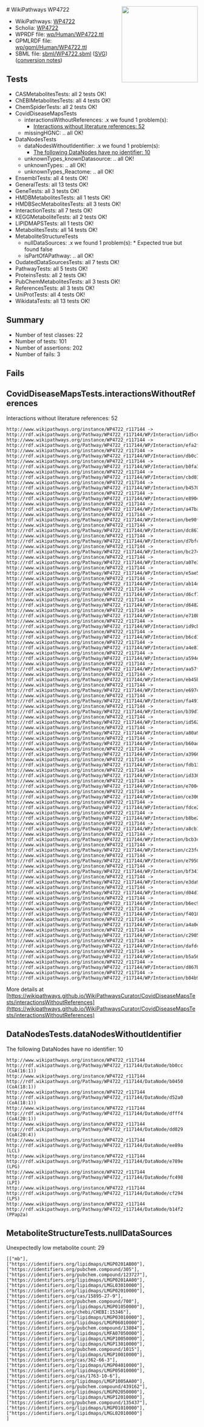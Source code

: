 <img style="float: right; width: 200px" src="../logo.png" />
# WikiPathways WP4722

* WikiPathways: [WP4722](https://identifiers.org/wikipathways:WP4722)
* Scholia: [WP4722](https://scholia.toolforge.org/wikipathways/WP4722)
* WPRDF file: [wp/Human/WP4722.ttl](../wp/Human/WP4722.ttl)
* GPMLRDF file: [wp/gpml/Human/WP4722.ttl](../wp/gpml/Human/WP4722.ttl)
* SBML file: [sbml/WP4722.sbml](../sbml/WP4722.sbml) ([SVG](../sbml/WP4722.svg)) ([conversion notes](../sbml/WP4722.txt))

## Tests
* CASMetabolitesTests: all 2 tests OK!
* ChEBIMetabolitesTests: all 4 tests OK!
* ChemSpiderTests: all 2 tests OK!
* CovidDiseaseMapsTests
    * interactionsWithoutReferences: .x we found 1 problem(s):
        * [Interactions without literature references: 52](#9701cd5f)
    * missingHGNC: .. all OK!
* DataNodesTests
    * dataNodesWithoutIdentifier: .x we found 1 problem(s):
        * [The following DataNodes have no identifier: 10](#8792c490)
    * unknownTypes_knownDatasource: .. all OK!
    * unknownTypes: .. all OK!
    * unknownTypes_Reactome: .. all OK!
* EnsemblTests: all 4 tests OK!
* GeneralTests: all 13 tests OK!
* GeneTests: all 3 tests OK!
* HMDBMetabolitesTests: all 1 tests OK!
* HMDBSecMetabolitesTests: all 3 tests OK!
* InteractionTests: all 7 tests OK!
* KEGGMetaboliteTests: all 2 tests OK!
* LIPIDMAPSTests: all 1 tests OK!
* MetabolitesTests: all 14 tests OK!
* MetaboliteStructureTests
    * nullDataSources: .x we found 1 problem(s):
            * Expected true but found false
    * isPartOfAPathway: .. all OK!
* OudatedDataSourcesTests: all 7 tests OK!
* PathwayTests: all 5 tests OK!
* ProteinsTests: all 2 tests OK!
* PubChemMetabolitesTests: all 3 tests OK!
* ReferencesTests: all 3 tests OK!
* UniProtTests: all 4 tests OK!
* WikidataTests: all 13 tests OK!


## Summary

* Number of test classes: 22
* Number of tests: 101
* Number of assertions: 202
* Number of fails: 3

## Fails

<a name="9701cd5f" />

## CovidDiseaseMapsTests.interactionsWithoutReferences

Interactions without literature references: 52
```
http://www.wikipathways.org/instance/WP4722_r117144 -> http://rdf.wikipathways.org/Pathway/WP4722_r117144/WP/Interaction/id5cedd14d
http://www.wikipathways.org/instance/WP4722_r117144 -> http://rdf.wikipathways.org/Pathway/WP4722_r117144/WP/Interaction/efa2f
http://www.wikipathways.org/instance/WP4722_r117144 -> http://rdf.wikipathways.org/Pathway/WP4722_r117144/WP/Interaction/db0c7
http://www.wikipathways.org/instance/WP4722_r117144 -> http://rdf.wikipathways.org/Pathway/WP4722_r117144/WP/Interaction/b0fa3
http://www.wikipathways.org/instance/WP4722_r117144 -> http://rdf.wikipathways.org/Pathway/WP4722_r117144/WP/Interaction/cbd03
http://www.wikipathways.org/instance/WP4722_r117144 -> http://rdf.wikipathways.org/Pathway/WP4722_r117144/WP/Interaction/b4570
http://www.wikipathways.org/instance/WP4722_r117144 -> http://rdf.wikipathways.org/Pathway/WP4722_r117144/WP/Interaction/e8904
http://www.wikipathways.org/instance/WP4722_r117144 -> http://rdf.wikipathways.org/Pathway/WP4722_r117144/WP/Interaction/a47ba
http://www.wikipathways.org/instance/WP4722_r117144 -> http://rdf.wikipathways.org/Pathway/WP4722_r117144/WP/Interaction/be90f
http://www.wikipathways.org/instance/WP4722_r117144 -> http://rdf.wikipathways.org/Pathway/WP4722_r117144/WP/Interaction/dc867
http://www.wikipathways.org/instance/WP4722_r117144 -> http://rdf.wikipathways.org/Pathway/WP4722_r117144/WP/Interaction/d7bfc
http://www.wikipathways.org/instance/WP4722_r117144 -> http://rdf.wikipathways.org/Pathway/WP4722_r117144/WP/Interaction/bc274
http://www.wikipathways.org/instance/WP4722_r117144 -> http://rdf.wikipathways.org/Pathway/WP4722_r117144/WP/Interaction/a07e3
http://www.wikipathways.org/instance/WP4722_r117144 -> http://rdf.wikipathways.org/Pathway/WP4722_r117144/WP/Interaction/e5ae5
http://www.wikipathways.org/instance/WP4722_r117144 -> http://rdf.wikipathways.org/Pathway/WP4722_r117144/WP/Interaction/ab14d
http://www.wikipathways.org/instance/WP4722_r117144 -> http://rdf.wikipathways.org/Pathway/WP4722_r117144/WP/Interaction/d6cf7
http://www.wikipathways.org/instance/WP4722_r117144 -> http://rdf.wikipathways.org/Pathway/WP4722_r117144/WP/Interaction/d6482
http://www.wikipathways.org/instance/WP4722_r117144 -> http://rdf.wikipathways.org/Pathway/WP4722_r117144/WP/Interaction/e710b
http://www.wikipathways.org/instance/WP4722_r117144 -> http://rdf.wikipathways.org/Pathway/WP4722_r117144/WP/Interaction/id9cbda44d
http://www.wikipathways.org/instance/WP4722_r117144 -> http://rdf.wikipathways.org/Pathway/WP4722_r117144/WP/Interaction/b6cd1
http://www.wikipathways.org/instance/WP4722_r117144 -> http://rdf.wikipathways.org/Pathway/WP4722_r117144/WP/Interaction/a4e81
http://www.wikipathways.org/instance/WP4722_r117144 -> http://rdf.wikipathways.org/Pathway/WP4722_r117144/WP/Interaction/a594e
http://www.wikipathways.org/instance/WP4722_r117144 -> http://rdf.wikipathways.org/Pathway/WP4722_r117144/WP/Interaction/aa57f
http://www.wikipathways.org/instance/WP4722_r117144 -> http://rdf.wikipathways.org/Pathway/WP4722_r117144/WP/Interaction/eb45b
http://www.wikipathways.org/instance/WP4722_r117144 -> http://rdf.wikipathways.org/Pathway/WP4722_r117144/WP/Interaction/e697c
http://www.wikipathways.org/instance/WP4722_r117144 -> http://rdf.wikipathways.org/Pathway/WP4722_r117144/WP/Interaction/fa491
http://www.wikipathways.org/instance/WP4722_r117144 -> http://rdf.wikipathways.org/Pathway/WP4722_r117144/WP/Interaction/b39d7
http://www.wikipathways.org/instance/WP4722_r117144 -> http://rdf.wikipathways.org/Pathway/WP4722_r117144/WP/Interaction/id56263d38
http://www.wikipathways.org/instance/WP4722_r117144 -> http://rdf.wikipathways.org/Pathway/WP4722_r117144/WP/Interaction/a80a9
http://www.wikipathways.org/instance/WP4722_r117144 -> http://rdf.wikipathways.org/Pathway/WP4722_r117144/WP/Interaction/b60ad
http://www.wikipathways.org/instance/WP4722_r117144 -> http://rdf.wikipathways.org/Pathway/WP4722_r117144/WP/Interaction/a3966
http://www.wikipathways.org/instance/WP4722_r117144 -> http://rdf.wikipathways.org/Pathway/WP4722_r117144/WP/Interaction/fdb13
http://www.wikipathways.org/instance/WP4722_r117144 -> http://rdf.wikipathways.org/Pathway/WP4722_r117144/WP/Interaction/id336c63c6
http://www.wikipathways.org/instance/WP4722_r117144 -> http://rdf.wikipathways.org/Pathway/WP4722_r117144/WP/Interaction/e7004
http://www.wikipathways.org/instance/WP4722_r117144 -> http://rdf.wikipathways.org/Pathway/WP4722_r117144/WP/Interaction/ce306
http://www.wikipathways.org/instance/WP4722_r117144 -> http://rdf.wikipathways.org/Pathway/WP4722_r117144/WP/Interaction/fdce2
http://www.wikipathways.org/instance/WP4722_r117144 -> http://rdf.wikipathways.org/Pathway/WP4722_r117144/WP/Interaction/b8be2
http://www.wikipathways.org/instance/WP4722_r117144 -> http://rdf.wikipathways.org/Pathway/WP4722_r117144/WP/Interaction/a8cb1
http://www.wikipathways.org/instance/WP4722_r117144 -> http://rdf.wikipathways.org/Pathway/WP4722_r117144/WP/Interaction/bcb3c
http://www.wikipathways.org/instance/WP4722_r117144 -> http://rdf.wikipathways.org/Pathway/WP4722_r117144/WP/Interaction/c23fe
http://www.wikipathways.org/instance/WP4722_r117144 -> http://rdf.wikipathways.org/Pathway/WP4722_r117144/WP/Interaction/e7950
http://www.wikipathways.org/instance/WP4722_r117144 -> http://rdf.wikipathways.org/Pathway/WP4722_r117144/WP/Interaction/bf341
http://www.wikipathways.org/instance/WP4722_r117144 -> http://rdf.wikipathways.org/Pathway/WP4722_r117144/WP/Interaction/e3da9
http://www.wikipathways.org/instance/WP4722_r117144 -> http://rdf.wikipathways.org/Pathway/WP4722_r117144/WP/Interaction/d04d1
http://www.wikipathways.org/instance/WP4722_r117144 -> http://rdf.wikipathways.org/Pathway/WP4722_r117144/WP/Interaction/b6ec9
http://www.wikipathways.org/instance/WP4722_r117144 -> http://rdf.wikipathways.org/Pathway/WP4722_r117144/WP/Interaction/f4018
http://www.wikipathways.org/instance/WP4722_r117144 -> http://rdf.wikipathways.org/Pathway/WP4722_r117144/WP/Interaction/a4a0e
http://www.wikipathways.org/instance/WP4722_r117144 -> http://rdf.wikipathways.org/Pathway/WP4722_r117144/WP/Interaction/c2905
http://www.wikipathways.org/instance/WP4722_r117144 -> http://rdf.wikipathways.org/Pathway/WP4722_r117144/WP/Interaction/dafdc
http://www.wikipathways.org/instance/WP4722_r117144 -> http://rdf.wikipathways.org/Pathway/WP4722_r117144/WP/Interaction/b5a56
http://www.wikipathways.org/instance/WP4722_r117144 -> http://rdf.wikipathways.org/Pathway/WP4722_r117144/WP/Interaction/d867b
http://www.wikipathways.org/instance/WP4722_r117144 -> http://rdf.wikipathways.org/Pathway/WP4722_r117144/WP/Interaction/b04b9
```

More details at [https://wikipathways.github.io/WikiPathwaysCurator/CovidDiseaseMapsTests/interactionsWithoutReferences](https://wikipathways.github.io/WikiPathwaysCurator/CovidDiseaseMapsTests/interactionsWithoutReferences)

<a name="8792c490" />

## DataNodesTests.dataNodesWithoutIdentifier

The following DataNodes have no identifier: 10
```
http://www.wikipathways.org/instance/WP4722_r117144 http://rdf.wikipathways.org/Pathway/WP4722_r117144/DataNode/bb0cc (CoA(16:1))
http://www.wikipathways.org/instance/WP4722_r117144 http://rdf.wikipathways.org/Pathway/WP4722_r117144/DataNode/b0450 (CoA(18:1))
http://www.wikipathways.org/instance/WP4722_r117144 http://rdf.wikipathways.org/Pathway/WP4722_r117144/DataNode/d52a0 (CoA(18:1))
http://www.wikipathways.org/instance/WP4722_r117144 http://rdf.wikipathways.org/Pathway/WP4722_r117144/DataNode/dfff4 (CoA(20:1))
http://www.wikipathways.org/instance/WP4722_r117144 http://rdf.wikipathways.org/Pathway/WP4722_r117144/DataNode/dd029 (CoA(20:4))
http://www.wikipathways.org/instance/WP4722_r117144 http://rdf.wikipathways.org/Pathway/WP4722_r117144/DataNode/ee89a (LCL)
http://www.wikipathways.org/instance/WP4722_r117144 http://rdf.wikipathways.org/Pathway/WP4722_r117144/DataNode/e789e (LPG)
http://www.wikipathways.org/instance/WP4722_r117144 http://rdf.wikipathways.org/Pathway/WP4722_r117144/DataNode/fc498 (LPI)
http://www.wikipathways.org/instance/WP4722_r117144 http://rdf.wikipathways.org/Pathway/WP4722_r117144/DataNode/cf294 (LPS)
http://www.wikipathways.org/instance/WP4722_r117144 http://rdf.wikipathways.org/Pathway/WP4722_r117144/DataNode/b14f2 (PPap2a)
```

<a name="919041b1" />

## MetaboliteStructureTests.nullDataSources

Unexpectedly low metabolite count: 29
```
[["mb"],
["https://identifiers.org/lipidmaps/LMGP0201AB00"],
["https://identifiers.org/pubchem.compound/305"],
["https://identifiers.org/pubchem.compound/123727"],
["https://identifiers.org/lipidmaps/LMGP0201AA00"],
["https://identifiers.org/lipidmaps/LMGL03010000"],
["https://identifiers.org/lipidmaps/LMGP02010000"],
["https://identifiers.org/cas/15895-27-9"],
["https://identifiers.org/pubchem.compound/700"],
["https://identifiers.org/lipidmaps/LMGP01050000"],
["https://identifiers.org/chebi/CHEBI:15346"],
["https://identifiers.org/lipidmaps/LMGP03010000"],
["https://identifiers.org/lipidmaps/LMGP06010000"],
["https://identifiers.org/pubchem.compound/13804"],
["https://identifiers.org/lipidmaps/LMFA07050000"],
["https://identifiers.org/lipidmaps/LMGP10050000"],
["https://identifiers.org/lipidmaps/LMGP13010000"],
["https://identifiers.org/pubchem.compound/1015"],
["https://identifiers.org/lipidmaps/LMGP10010000"],
["https://identifiers.org/cas/362-66-3"],
["https://identifiers.org/lipidmaps/LMGP04010000"],
["https://identifiers.org/lipidmaps/LMGP05010000"],
["https://identifiers.org/cas/1763-10-6"],
["https://identifiers.org/lipidmaps/LMGP1005AA00"],
["https://identifiers.org/pubchem.compound/439162"],
["https://identifiers.org/lipidmaps/LMGP02050000"],
["https://identifiers.org/lipidmaps/LMGP12010000"],
["https://identifiers.org/pubchem.compound/135437"],
["https://identifiers.org/lipidmaps/LMGP01010000"],
["https://identifiers.org/lipidmaps/LMGL02010000"]
]
```

